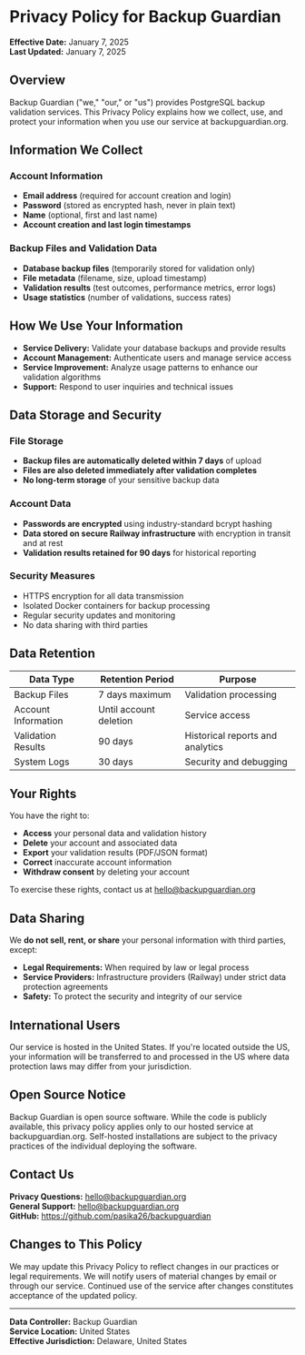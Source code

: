 # Privacy Policy for Backup Guardian

**Effective Date:** January 7, 2025  
**Last Updated:** January 7, 2025

## Overview

Backup Guardian ("we," "our," or "us") provides PostgreSQL backup validation services. This Privacy Policy explains how we collect, use, and protect your information when you use our service at backupguardian.org.

## Information We Collect

### Account Information
- **Email address** (required for account creation and login)
- **Password** (stored as encrypted hash, never in plain text)
- **Name** (optional, first and last name)
- **Account creation and last login timestamps**

### Backup Files and Validation Data
- **Database backup files** (temporarily stored for validation only)
- **File metadata** (filename, size, upload timestamp)
- **Validation results** (test outcomes, performance metrics, error logs)
- **Usage statistics** (number of validations, success rates)

## How We Use Your Information

- **Service Delivery:** Validate your database backups and provide results
- **Account Management:** Authenticate users and manage service access
- **Service Improvement:** Analyze usage patterns to enhance our validation algorithms
- **Support:** Respond to user inquiries and technical issues

## Data Storage and Security

### File Storage
- **Backup files are automatically deleted within 7 days** of upload
- **Files are also deleted immediately after validation completes**
- **No long-term storage** of your sensitive backup data

### Account Data
- **Passwords are encrypted** using industry-standard bcrypt hashing
- **Data stored on secure Railway infrastructure** with encryption in transit and at rest
- **Validation results retained for 90 days** for historical reporting

### Security Measures
- HTTPS encryption for all data transmission
- Isolated Docker containers for backup processing
- Regular security updates and monitoring
- No data sharing with third parties

## Data Retention

| Data Type | Retention Period | Purpose |
|-----------|-----------------|---------|
| Backup Files | 7 days maximum | Validation processing |
| Account Information | Until account deletion | Service access |
| Validation Results | 90 days | Historical reports and analytics |
| System Logs | 30 days | Security and debugging |

## Your Rights

You have the right to:
- **Access** your personal data and validation history
- **Delete** your account and associated data
- **Export** your validation results (PDF/JSON format)
- **Correct** inaccurate account information
- **Withdraw consent** by deleting your account

To exercise these rights, contact us at hello@backupguardian.org

## Data Sharing

We **do not sell, rent, or share** your personal information with third parties, except:
- **Legal Requirements:** When required by law or legal process
- **Service Providers:** Infrastructure providers (Railway) under strict data protection agreements
- **Safety:** To protect the security and integrity of our service

## International Users

Our service is hosted in the United States. If you're located outside the US, your information will be transferred to and processed in the US where data protection laws may differ from your jurisdiction.

## Open Source Notice

Backup Guardian is open source software. While the code is publicly available, this privacy policy applies only to our hosted service at backupguardian.org. Self-hosted installations are subject to the privacy practices of the individual deploying the software.

## Contact Us

**Privacy Questions:** hello@backupguardian.org  
**General Support:** hello@backupguardian.org  
**GitHub:** https://github.com/pasika26/backupguardian

## Changes to This Policy

We may update this Privacy Policy to reflect changes in our practices or legal requirements. We will notify users of material changes by email or through our service. Continued use of the service after changes constitutes acceptance of the updated policy.

---

**Data Controller:** Backup Guardian  
**Service Location:** United States  
**Effective Jurisdiction:** Delaware, United States
